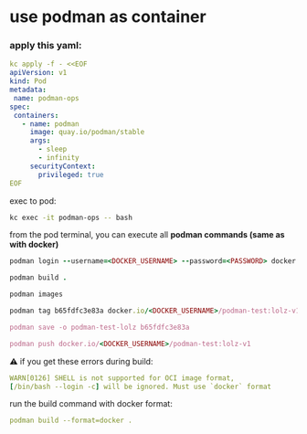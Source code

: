 # use podman as container

### apply this yaml:

```yaml
kc apply -f - <<EOF
apiVersion: v1
kind: Pod
metadata:
 name: podman-ops
spec:
 containers:
   - name: podman
     image: quay.io/podman/stable
     args:
       - sleep
       - infinity
     securityContext:
       privileged: true
EOF
```

exec to pod:

```bash
kc exec -it podman-ops -- bash
```

from the pod terminal, you can execute all **podman commands (same as with docker)**

```ruby
podman login --username=<DOCKER_USERNAME> --password=<PASSWORD> docker.io

podman build .

podman images

podman tag b65fdfc3e83a docker.io/<DOCKER_USERNAME>/podman-test:lolz-v1

podman save -o podman-test-lolz b65fdfc3e83a

podman push docker.io/<DOCKER_USERNAME>/podman-test:lolz-v1
```

<aside>
⚠️ if you get these errors during build:

```yaml
WARN[0126] SHELL is not supported for OCI image format,
[/bin/bash --login -c] will be ignored. Must use `docker` format
```

run the build command with docker format:

```yaml
podman build --format=docker .
```

</aside>